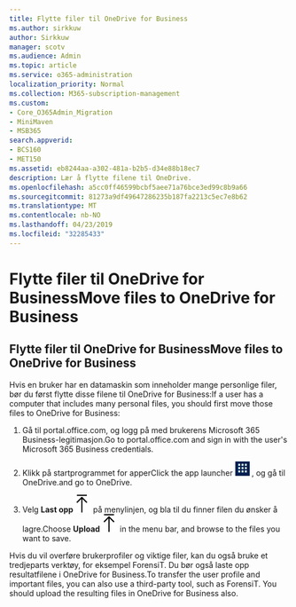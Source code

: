 ```yaml
---
title: Flytte filer til OneDrive for Business
ms.author: sirkkuw
author: Sirkkuw
manager: scotv
ms.audience: Admin
ms.topic: article
ms.service: o365-administration
localization_priority: Normal
ms.collection: M365-subscription-management
ms.custom:
- Core_O365Admin_Migration
- MiniMaven
- MSB365
search.appverid:
- BCS160
- MET150
ms.assetid: eb8244aa-a302-481a-b2b5-d34e88b18ec7
description: Lær å flytte filene til OneDrive.
ms.openlocfilehash: a5cc0ff46599bcbf5aee71a76bce3ed99c8b9a66
ms.sourcegitcommit: 81273a9df49647286235b187fa2213c5ec7e8b62
ms.translationtype: MT
ms.contentlocale: nb-NO
ms.lasthandoff: 04/23/2019
ms.locfileid: "32285433"
---
```

# <a name="move-files-to-onedrive-for-business"></a><span data-ttu-id="ede55-103">Flytte filer til OneDrive for Business</span><span class="sxs-lookup"><span data-stu-id="ede55-103">Move files to OneDrive for Business</span></span>

## <a name="move-files-to-onedrive-for-business"></a><span data-ttu-id="ede55-104">Flytte filer til OneDrive for Business</span><span class="sxs-lookup"><span data-stu-id="ede55-104">Move files to OneDrive for Business</span></span>

<span data-ttu-id="ede55-105">Hvis en bruker har en datamaskin som inneholder mange personlige filer, bør du først flytte disse filene til OneDrive for Business:</span><span class="sxs-lookup"><span data-stu-id="ede55-105">If a user has a computer that includes many personal files, you should first move those files to OneDrive for Business:</span></span>
  
1. <span data-ttu-id="ede55-106">Gå til portal.office.com, og logg på med brukerens Microsoft 365 Business-legitimasjon.</span><span class="sxs-lookup"><span data-stu-id="ede55-106">Go to portal.office.com and sign in with the user's Microsoft 365 Business credentials.</span></span>
    
2. <span data-ttu-id="ede55-107">Klikk på startprogrammet for apper</span><span class="sxs-lookup"><span data-stu-id="ede55-107">Click the app launcher</span></span> ![The app launcher icon in Office 365](media/7502f4ec-3c9a-435d-a7b4-b9cda85189a7.png) <span data-ttu-id="ede55-109">, og gå til OneDrive.</span><span class="sxs-lookup"><span data-stu-id="ede55-109">and go to OneDrive.</span></span> 
    
3. <span data-ttu-id="ede55-110">Velg **Last opp**![Upload](media/d9b963b8-10af-42e2-953d-360301b83d3c.png) på menylinjen, og bla til du finner filen du ønsker å lagre.</span><span class="sxs-lookup"><span data-stu-id="ede55-110">Choose **Upload**![Upload](media/d9b963b8-10af-42e2-953d-360301b83d3c.png) in the menu bar, and browse to the files you want to save.</span></span> 
    
<span data-ttu-id="ede55-p101">Hvis du vil overføre brukerprofiler og viktige filer, kan du også bruke et tredjeparts verktøy, for eksempel ForensiT. Du bør også laste opp resultatfilene i OneDrive for Business.</span><span class="sxs-lookup"><span data-stu-id="ede55-p101">To transfer the user profile and important files, you can also use a third-party tool, such as ForensiT. You should upload the resulting files in OneDrive for Business also.</span></span>
  
